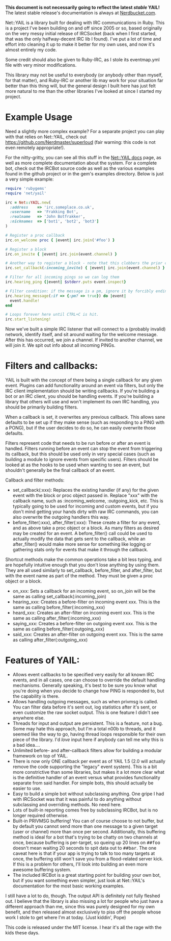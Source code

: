 **This document is not necessarily going to reflect the latest *stable* YAIL!** The latest stable release's
documentation is always at [Nerdbucket.com](http://ruby-irc-yail.nerdbucket.com/).

Net::YAIL is a library built for dealing with IRC communications in Ruby.
This is a project I've been building on and off since 2005 or so, based
originally on the very messy initial release of IRCSocket (back when I first
started, that was the only halfway-decent IRC lib I found).  I've put a lot
of time and effort into cleaning it up to make it better for my own uses,
and now it's almost entirely my code.

Some credit should also be given to Ruby-IRC, as I stole its eventmap.yml
file with very minor modifications.

This library may not be useful to everybody (or anybody other than myself,
for that matter), and Ruby-IRC or another lib may work for your situation
far better than this thing will, but the general design I built here has
just felt more natural to me than the other libraries I've looked at since
I started my project.

Example Usage
======

Need a slightly more complex example?  For a separate project you can play
with that relies on Net::YAIL, check out https://github.com/Nerdmaster/superloud
(fair warning: this code is not even remotely appropriate!).

For the nitty-gritty, you can see all this stuff in the [Net::YAIL docs](http://ruby-irc-yail.nerdbucket.com/)
page, as well as more complete documentation about the system.  For a complete bot,
check out the IRCBot source code as well as the various examples found in the github
project or in the gem's examples directory.  Below is just a very simple example:

```ruby
require 'rubygems'
require 'net/yail'

irc = Net::YAIL.new(
  :address    => 'irc.someplace.co.uk',
  :username   => 'Frakking Bot',
  :realname   => 'John Botfrakker',
  :nicknames  => ['bot1', 'bot2', 'bot3']
)

# Register a proc callback
irc.on_welcome proc { |event| irc.join('#foo') }

# Register a block
irc.on_invite { |event| irc.join(event.channel) }

# Another way to register a block - note that this clobbers the prior callback
irc.set_callback(:incoming_invite) { |event| irc.join(event.channel) }

# Filter for all incoming pings so we can log them
irc.hearing_ping {|event| $stderr.puts event.inspect}

# Filter condition: if the message is a pm, ignore it by forcibly ending the event filter chain
irc.hearing_message(:if => {:pm? => true}) do |event|
  event.handle!
end

# Loops forever here until CTRL+C is hit.
irc.start_listening!
```

Now we've built a simple IRC listener that will connect to a (probably
invalid) network, identify itself, and sit around waiting for the welcome
message.  After this has occurred, we join a channel.  If invited to another
channel, we will join it.  We spit out info about all incoming PINGs.

Filters and callbacks:
==============

YAIL is built with the concept of there being a single callback for any given
event.  Plugins can add functionality around an event via filters, but only
the IRC client implementation should be writing callbacks.  If you're building
a bot or an IRC client, you should be handling events.  If you're building
a library that others will use and won't implement its own IRC handling, you
should be primarily building filters.

When a callback is set, it overwrites any previous callback.  This allows sane
defaults to be set up if they make sense (such as responding to a PING with a
PONG), but if the user decides to do so, he can easily overwrite those
defaults.

Filters represent code that needs to be run before or after an event is
handled.  Filters running before an event can stop the event from triggering
its callback, but this should be used only in very special cases (such as
building a module to ignore events from specific users).  Filters should be
looked at as the hooks to be used when wanting to see an event, but shouldn't
generally be the final callback of an event.

Callback and filter methods:

* set_callback(:xxx): Replaces the existing handler (if any) for the given event with the block or proc object passed
  in.  Replace "xxx" with the callback name, such as :incoming_welcome, :outgoing_kick, etc.  This is typically going
  to be used for incoming and custom events, but if you don't mind getting your hands dirty with raw IRC commands,
  you can also overwrite the outgoing handlers this way.
* before_filter(:xxx), after_filter(:xxx): These create a filter for any event, and as above take a proc object or a
  block.  As many filters as desired may be created for an event.  A before_filter() call could be used to actually
  modify the data that gets sent to the callback, while an after_filter() would make more sense for something like
  logging or gathering stats only for events that make it through the callback.

Shortcut methods make the common operations take a bit less typing, and are hopefully intuitive enough that you don't
lose anything by using them.  They are all used similarly to set_callback, before_filter, and after_filter, but with
the event name as part of the method.  They must be given a proc object or a block.

* on_xxx: Sets a callback for an incoming event, so on_join will be the same as calling set_callback(:incoming_join)
* hearing_xxx: Creates a before-filter on incoming event xxx.  This is the same as calling before_filter(:incoming_xxx)
* heard_xxx: Creates an after-filter on incoming event xxx.  This is the same as calling after_filter(:incoming_xxx)
* saying_xxx: Creates a before-filter on outgoing event xxx.  This is the same as calling before_filter(:outgoing_xxx)
* said_xxx: Creates an after-filter on outgoing event xxx.  This is the same as calling after_filter(:outgoing_xxx)

Features of YAIL:
========

* Allows event callbacks to be specified very easily for all known IRC events,
  and in all cases, one can choose to override the default handling mechanisms.
  Generally speaking, it's best to be sure you know what you're doing when you
  decide to change how PING is responded to, but the capability is there.
* Allows handling outgoing messages, such as when privmsg is called.  You can
  filter data before it's sent out, log statistics after it's sent, or even
  customize the raw socket output.  This is one feature I didn't see anywhere
  else.
* Threads for input and output are persistent.  This is a feature, not a bug.
  Some may hate this approach, but I'm a total n00b to threads, and it seemed
  like the way to go, having thread loops responsible for their own piece of
  the library.  I'd *love* input here if anybody can tell me why this is a bad
  idea....
* Unlimited before- and after-callback filters allow for building a modular
  framework on top of YAIL.
* There is now only ONE callback per event as of YAIL 1.5 (2.0 will actually
  remove the code supporting the "legacy" event system).  This is a bit more
  constrictive than some libraries, but makes it a lot more clear what is the
  definitive handler of an event versus what provides functionality separate
  from said handler.  For simple bots, this should actually be easier to use.
* Easy to build a simple bot without subclassing anything.  One gripe I had
  with IRCSocket was that it was painful to do anything without subclassing
  and overriding methods.  No need here.
* Lots of built-in reporting comes free by subclassing IRCBot, but is no longer
  required otherwise.
* Built-in PRIVMSG buffering!  You can of course choose to not buffer, but by
  default you cannot send more than one message to a given target (user or
  channel) more than once per second.  Additionally, this buffering method is
  ideal for a bot that's trying to be chatty on two channels at once, because
  buffering is per-target, so queing up 20 lines on <tt>##foo</tt> doesn't mean waiting
  20 seconds to spit data out to <tt>##bar</tt>.  The one caveat here is that if your
  app is trying to talk to too many targets at once, the buffering still won't
  save you from a flood-related server kick.  If this is a problem for others,
  I'll look into building an even more awesome buffering system.
* The included IRCBot is a great starting point for building your own bot,
  but if you want something even simpler, just look at Net::YAIL's documentation
  for the most basic working examples.

I still have a lot to do, though.  The output API is definitely not fully
fleshed out.  I believe that the library is also missing a lot for people
who just have a different approach than me, since this was purely designed for
my own benefit, and then released almost exclusively to piss off the people
whose work I stole to get where I'm at today.  (Just kiddin', Pope)

This code is released under the MIT license.  I hear it's all the rage with
the kids these days.

